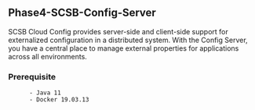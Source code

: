 ## Phase4-SCSB-Config-Server

SCSB Cloud Config provides server-side and client-side support for externalized configuration in a distributed system. With the Config Server, you have a central place to manage external properties for applications across all environments.
### Prerequisite

          - Java 11
          - Docker 19.03.13
